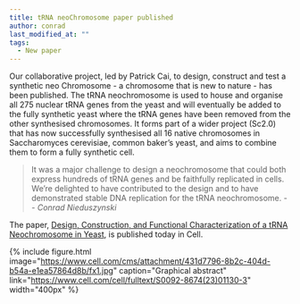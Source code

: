 ```yaml
---
title: tRNA neoChromosome paper published
author: conrad
last_modified_at: ""
tags:
  - New paper
---
```

<!-- excerpt start -->
Our collaborative project, led by Patrick Cai, to design, construct and test a synthetic neo Chromosome - a chromosome that is new to nature - has been published. The tRNA neochromosome is used to house and organise all 275 nuclear tRNA genes from the yeast and will eventually be added to the fully synthetic yeast where the tRNA genes have been removed from the other synthesised chromosomes. It forms part of a wider project (Sc2.0) that has now successfully synthesised all 16 native chromosomes in Saccharomyces cerevisiae, common baker’s yeast, and aims to combine them to form a fully synthetic cell.

<!-- excerpt end -->
> It was a major challenge to design a neochromosome that could both express hundreds of tRNA genes and be faithfully replicated in cells.
> We’re delighted to have contributed to the design and to have demonstrated stable DNA replication for the tRNA neochromosome.
> -- <cite>Conrad Nieduszynski</cite>

The paper, [Design, Construction, and Functional Characterization of a tRNA Neochromosome in Yeast](https://www.cell.com/cell/fulltext/S0092-8674(23)01130-3), is published today in Cell.

{%
  include figure.html
  image="https://www.cell.com/cms/attachment/431d7796-8b2c-404d-b54a-e1ea57864d8b/fx1.jpg"
  caption="Graphical abstract"
  link="https://www.cell.com/cell/fulltext/S0092-8674(23)01130-3"
  width="400px"
%}
